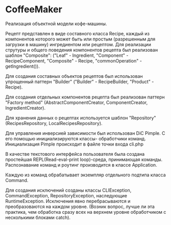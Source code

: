 # CoffeeMaker
Реализация объектной модели кофе-машины.

Рецепт представлен в виде составного класса Recipe, каждый из компонентов которого
может быть или простым (разрешенным для загрузки в машину) ингредиентом или рецептом.
Для реализации струтуры и общего поведения компонентов рецепта был реализован шаблон "Composite":
    ("Leaf" - Ingredient, "Component" - RecipeComponent, "Composite" - Recipe, "commonOperation" - getIngredient()).

Для создания составных объектов рецептов был использован упрощенный паттерн "Builder"
("Builder" - RecipeBuilder, "Product" - Recipe).

Для создания отдельных компонентов рецепта был реализован паттерн "Factory method"
(AbstractComponentCreator, ComponentCreator, IngredientCreator).

Для хранения данных о рецептах используется шаблон "Repository" (RecipesRepository, LocalRecipesRepository).

Для управления инверсией зависимости был использован DiC Pimple. С его помощью
инициализируются классы- обработчики команд. Инициализация Pimple происходит в файле точки входа cli.php

В качестве текстового интерфейса пользователя была создана простейшая REPL(Read-eval-print loop)-среда,
принимающая команды. Распознавание команд и роутинг производится в классе Application.

Каждую из команд обрабатывает экземпляр отдельного подтипа класса Command.

Для создания исключений созданы классы CLIException, CommandException, RepositoryException, наследующие RuntimeException.
Исключения явно перебрасываются и преобразоваются на каждом уровне.
(Возник вопрос, лучше ли эта практика, чем обработка сразу всех на верхнем уровне обработчиком с несколькими блоками catch).
